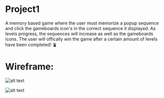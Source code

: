 # Project1

A memory based game where the user must memorize a popup sequence and click the gameboards icon's in the correct sequence it displayed. As levels progress, the sequences will increase as well as the gameboards icons. The user will offically win the game after a certain amount of levels have been completed! :potted_plant:

# Wireframe:

![alt text](https://lh3.googleusercontent.com/JDFOa76VAqodopEtwR2JpBsOK39yZcYz4cCTkdSxU1ek1TkWj7WuSewzcCTTrX4dbilYkf-alo41cev4DA9gkmKcmDEEDDoGxKbilc4YZg2hd0DQR92xF6-iRpjVyEKbrkkGa68evRqTq1rToZ-Nbh9tQ-tiQERiQOlfTXC2nU_OFgcv0GCQqTicOiyKH9l3mlV0n2g3MbwXxzWUmm0cMZH8dOZBXhNUlMiy73WhktmLgkJ_dh29Ef0OvoBndtg4RRex7CrMoTnZ0C9QD3-0UouU_U-pxiDoCnD0d3UO626GPctUC99O6X7yguvJ7YSDCd5POBSWfoe-oWKQH9FJarb64rB1vsOFXdzPCofd30HFGf2KZw6tAcoPy5_TXgXKrGEGHplDX2wuU7CVYl1Yeexw_afhWx3zKfoHOAY5kuQTPwJ7IuTvT8jBH9F1IFeXq1DIAgw07aoiBxNsLnCaY17wcdWrEGx6yArD-4vwN4lArYZzuLLDQRhSG83kf1ozBQW822d-V8GWVJ90W6ApzMJywXpVVCoSfByetxDrJ_yQpmjaK5_dps9c13uSX_ga_awZb7tpasqR1Rl6QZH4giChWNUFGaVIkDLwl4-0_05gS_pbEfn-hLp75xxYYZ5HfONUZhMT-3tB8rmjjIA7b_r5i-Z7DQlYAfz4AHtCHu8TmFuMl72Ms4UaxX9I=w1414-h1078-no?authuser=0)


![alt text](https://lh3.googleusercontent.com/hYQ0ikJC_Juil-RJzr51c7_OrSIQGxKOINzSwlFQ1wz7p6XbaEfXc2E6_-WyKlsW4UbB3nV450Ly3dRF7EyWzDItAQpPDYtYghDkLREDe4KoUh1hvWCjIG5zXVH8KgE1J1LLLZiCHEtTrsrYbBfFj7UduSWHG79WurIOY4mA79UnJuEYPgbwzZMekdgtrc4_nv488bZVblNkVlL-W4JX0DRtUtkfk2j80tCu_E4wQ0yncN2F5Q11W7Sm3klM9INSBnTffHgZUMhI2vxn6ASlGnIB-ng6Yppr3eWUToolJ56NKgULoWRahy1UvjRUN93fP91bH201K6Tq67J2MhqYo2n_JuwopL3jQ9GYuxmIPG0URNHV6jP0gp9QK1PEoqAnOQn_9ORwNqLePgNbcRyq1AJuMo6oJcXJN3j4yRWDUhmWbuwjhDSF08lXgUDHewRtNsFvK3yBwSWATyJ7mt8-_3iIpNiVs_p_yTuDT78L7X_oWENe-T0k1MrFLbrfAJGekMeVUrcpNhKus_SJ4daFBNqJExZpcc4NcDOy5NUNbLLUsa6kVwxyWviu8_r47RDpQdDPWTB4qi9xe7f9qXLpbBRpyNvMQs_ULZcNQfy1qiQIjti2Q20o1CRiW4vkdcfUVS5rklip5rnobDopHQbwYJCmjFnHLA2DCyP14I7cgpkcK3fG7ZcmQZeyIEXN=w1458-h1098-no?authuser=0)
